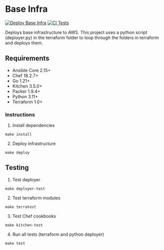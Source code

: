 # Base Infra
[![Deploy Base Infra](https://github.com/pafable/base-infra/actions/workflows/deploy.yml/badge.svg)](https://github.com/pafable/base-infra/actions/workflows/deploy.yml)
[![CI Tests](https://github.com/pafable/base-infra/actions/workflows/ci.yml/badge.svg)](https://github.com/pafable/base-infra/actions/workflows/ci.yml)

Deploys base infrastructure to AWS. 
This project uses a python script (deployer.py) in the terraform folder to loop through the folders in terraform and deploys them. 

## Requirements
- Ansible Core 2.15+
- Chef 18.2.7+
- Go 1.21+
- Kitchen 3.5.0+
- Packer 1.9.4+
- Python 3.11+
- Terraform 1.0+

### Instructions
1. Install dependencies
```commandline
make install
```

2. Deploy infrastructure
```commandline
make deploy
```

## Testing
1. Test deployer
```commandline
make deployer-test
```

2. Test terraform modules
```commandline
make terratest
```

3. Test Chef cookbooks
```commandline
make kitchen-test
```

4. Run all tests (terraform and python deployer)
```commandline
make test
```
